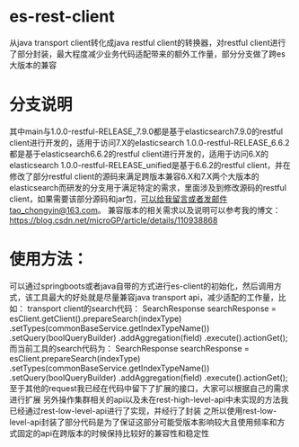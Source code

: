 # es-rest-client
从java transport client转化成java restful client的转换器，对restful client进行了部分封装，最大程度减少业务代码适配带来的额外工作量，部分分支做了跨es大版本的兼容
# 分支说明
其中main与1.0.0-restful-RELEASE_7.9.0都是基于elasticsearch7.9.0的restful client进行开发的，适用于访问7.X的elasticsearch
1.0.0-restful-RELEASE_6.6.2都是基于elasticsearch6.6.2的restful client进行开发的，适用于访问6.X的elasticsearch
1.0.0-restful-RELEASE_unified是基于6.6.2的restful client，并在修改了部分restful client的源码来满足跨版本兼容6.X和7.X两个大版本的elasticsearch而研发的分支用于满足特定的需求，里面涉及到修改源码的restful client，如果需要该部分源码和jar包，可以给我留言或者发邮件tao_chongyin@163.com。
兼容版本的相关需求以及说明可以参考我的博文：https://blog.csdn.net/microGP/article/details/110938868
# 使用方法：
可以通过springboots或者java自带的方式进行es-client的初始化，然后调用方式，该工具最大的好处就是尽量兼容java transport api，减少适配的工作量，比如：
transport client的search代码：
SearchResponse searchResponse = esClient.getClient().prepareSearch(indexType)
        .setTypes(commonBaseService.getIndexTypeName())
        .setQuery(boolQueryBuilder)
        .addAggregation(field)
        .execute().actionGet();
而当前工具的search代码为：
SearchResponse searchResponse = esClient.prepareSearch(indexType)
        .setTypes(commonBaseService.getIndexTypeName())
        .setQuery(boolQueryBuilder)
        .addAggregation(field)
        .execute().actionGet();
至于其他的request我已经在代码中留下了扩展的接口，大家可以根据自己的需求进行扩展
另外操作集群相关的api以及未在rest-high-level-api中未实现的方法我已经通过rest-low-level-api进行了实现，并经行了封装
之所以使用rest-low-level-api封装了部分代码是为了保证这部分可能受版本影响较大且使用频率和方式固定的api在跨版本的时候保持比较好的兼容性和稳定性
